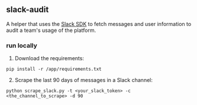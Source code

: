 ## slack-audit
A helper that uses the [Slack SDK](https://github.com/slackapi/python-slack-sdk) to fetch messages and user information to audit a team's usage of the platform.   

### run locally
1. Download the requirements:
```
pip install -r /app/requirements.txt
```
2. Scrape the last 90 days of messages in a Slack channel:
```
python scrape_slack.py -t <your_slack_token> -c <the_channel_to_scrape> -d 90
```
